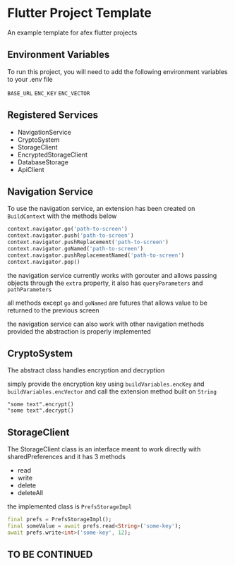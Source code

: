 
# Flutter Project Template

An example template for afex flutter projects

## Environment Variables


To run this project, you will need to add the following environment variables to your .env file

`BASE_URL`
`ENC_KEY`
`ENC_VECTOR`


## Registered Services

- NavigationService
- CryptoSystem
- StorageClient
- EncryptedStorageClient
- DatabaseStorage
- ApiClient
## Navigation Service

To use the navigation service, an extension has been created on `BuildContext` with the methods below

```dart
context.navigator.go('path-to-screen')
context.navigator.push('path-to-screen')
context.navigator.pushReplacement('path-to-screen')
context.navigator.goNamed('path-to-screen')
context.navigator.pushReplacementNamed('path-to-screen')
context.navigator.pop()
```

the navigation service currently works with gorouter and allows passing objects through the `extra` property, it also has `queryParameters` and `pathParameters`

all methods except `go` and `goNamed` are futures that allows value to be returned to the previous screen

the navigation service can also work with other navigation methods provided the abstraction is properly implemented 
## CryptoSystem
The abstract class handles encryption and decryption 

simply provide the encryption key using `buildVariables.encKey` and `buildVariables.encVector` and call the extension method built on `String`

```
"some text".encrypt()
"some text".decrypt()
```
## StorageClient
The StorageClient class is an interface meant to work directly with sharedPreferences and it has 3 methods

- read<T>
- write<T>
- delete
- deleteAll

the implemented class is `PrefsStorageImpl`

```dart
final prefs = PrefsStorageImpl();
final someValue = await prefs.read<String>('some-key');
await prefs.write<int>('some-key', 12);
```

## TO BE CONTINUED